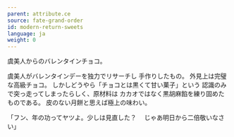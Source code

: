 ```yaml
---
parent: attribute.ce
source: fate-grand-order
id: modern-return-sweets
language: ja
weight: 0
---
```


虞美人からのバレンタインチョコ。

虞美人がバレンタインデーを独力でリサーチし
手作りしたもの。
外見上は完璧な高級チョコ。
しかしどうやら「チョコとは黒くて甘い菓子」という
認識のみで突っ走ってしまったらしく、原材料は
カカオではなく黒胡麻餡を練り固めたものである。
皮のない月餅と思えば極上の味わい。

「フン、年の功ってヤツよ。少しは見直した？
　じゃあ明日から二倍敬いなさい」
